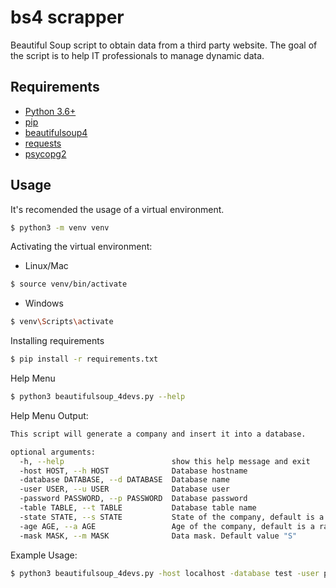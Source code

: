 # bs4 scrapper

Beautiful Soup script to obtain data from a third party website. 
The goal of the script is to help IT professionals to manage dynamic data.

## Requirements

- [Python 3.6+](https://www.python.org/downloads/)
- [pip](https://pip.pypa.io/en/stable/)
- [beautifulsoup4](https://pypi.python.org/pypi/beautifulsoup4)
- [requests](https://pypi.python.org/pypi/requests)
- [psycopg2](https://pypi.python.org/pypi/psycopg2)

## Usage

It's recomended the usage of a virtual environment.
```bash
$ python3 -m venv venv
```

Activating the virtual environment:
- Linux/Mac
```bash
$ source venv/bin/activate
```
- Windows
```bash
$ venv\Scripts\activate
```

Installing requirements
```bash
$ pip install -r requirements.txt
```

Help Menu
```bash
$ python3 beautifulsoup_4devs.py --help
```
Help Menu Output:
```bash
This script will generate a company and insert it into a database.

optional arguments:
  -h, --help                        show this help message and exit
  -host HOST, --h HOST              Database hostname
  -database DATABASE, --d DATABASE  Database name
  -user USER, --u USER              Database user
  -password PASSWORD, --p PASSWORD  Database password
  -table TABLE, --t TABLE           Database table name
  -state STATE, --s STATE           State of the company, default is a random value between all brazilian states abreviations
  -age AGE, --a AGE                 Age of the company, default is a random between 0 and 100
  -mask MASK, --m MASK              Data mask. Default value "S"
```

Example Usage:
```bash
$ python3 beautifulsoup_4devs.py -host localhost -database test -user postgres -password postgres -table companies -state SP -age 20 -mask S
```
